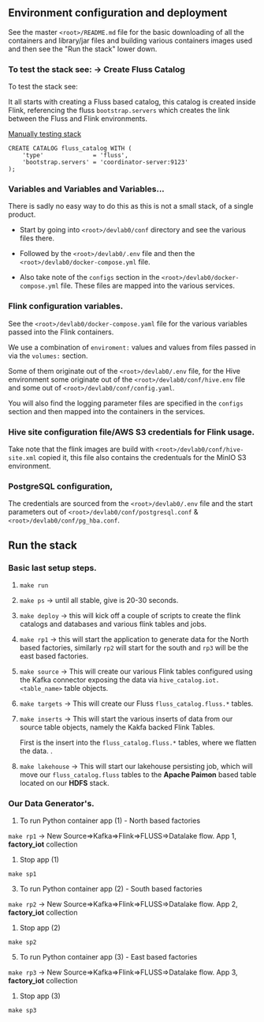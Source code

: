 ## Environment configuration and deployment

See the master `<root>/README.md` file for the basic downloading of all the containers and library/jar files and building various containers images used and then see the "Run the stack" lower down.


### To test the stack see:  ->  Create Fluss Catalog

To test the stack see:

It all starts with creating a Fluss based catalog, this catalog is created inside Flink, referencing the fluss `bootstrap.servers` which creates the link between the Fluss and Flink environments.

[Manually testing stack](https://alibaba.github.io/fluss-docs/docs/engine-flink/getting-started/#preparation-when-using-flink-sql-client)


```
CREATE CATALOG fluss_catalog WITH (
    'type'              = 'fluss',
    'bootstrap.servers' = 'coordinator-server:9123'
);
```


### Variables and Variables and Variables...

There is sadly no easy way to do this as this is not a small stack, of a single product.

- Start by going into `<root>/devlab0/conf` directory and see the various files there.

- Followed by the `<root>/devlab0/.env` file and then the `<root>/devlab0/docker-compose.yml` file.

- Also take note of the `configs` section in the `<root>/devlab0/docker-compose.yml` file. These files are mapped into the various services.


### Flink configuration variables.

See the `<root>/devlab0/docker-compose.yaml` file for the various variables passed into the Flink containers.

We use a combination of `enviroment:` values and values from files passed in via the `volumes:` section.

Some of them originate out of the `<root>/devlab0/.env` file, for the Hive environment some originate out of the `<root>/devlab0/conf/hive.env` file and some out of `<root>/devlab0/conf/config.yaml`.

You will also find the logging parameter files are specified in the `configs` section and then mapped into the containers in the services.


### Hive site configuration file/AWS S3 credentials for Flink usage.

Take note that the flink images are build with `<root>/devlab0/conf/hive-site.xml` copied it, this file also contains the credentuals for the MinIO S3 environment.


### PostgreSQL configuration, 

The credentials are sourced from the `<root>/devlab0/.env` file and the start parameters out of `<root>/devlab0/conf/postgresql.conf` & `<root>/devlab0/conf/pg_hba.conf`.


## Run the stack

### Basic last setup steps.

1. `make run`

2. `make ps`        -> until all stable, give is 20-30 seconds.

3. `make deploy`    -> this will kick off a couple of scripts to create the flink catalogs and databases and various flink tables and jobs.

4. `make rp1`       -> this will start the application to generate data for the North based factories, similarly `rp2` will start for the south and `rp3` will be the east based factories.

5. `make source`    -> This will create our various Flink tables configured using the Kafka connector exposing the data via `hive_catalog.iot.<table_name>` table objects.

6. `make targets`    -> This will create our Fluss `fluss_catalog.fluss.*` tables.
   
7. `make inserts`    -> This will start the various inserts of data from our source table objects, namely the Kakfa backed Flink Tables.
   
   First is the insert into the `fluss_catalog.fluss.*` tables, where we flatten the data. <Fluss currently does not support complex table structures>.
  
8. `make lakehouse` -> This will start our lakehouse persisting job, which will move our `fluss_catalog.fluss` tables to the **Apache Paimon** based table located on our **HDFS** stack.


### Our Data Generator's.

1. To run Python container app (1) - North based factories

`make rp1`          -> New Source=>Kafka=>Flink=>FLUSS=>Datalake flow. App 1, **factory_iot** collection

1. Stop app (1)

`make sp1`

3. To run Python container app (2) - South based factories

`make rp2`          -> New Source=>Kafka=>Flink=>FLUSS=>Datalake flow. App 2, **factory_iot** collection

1. Stop app (2)

`make sp2`

5. To run Python container app (3) - East based factories

`make rp3`          -> New Source=>Kafka=>Flink=>FLUSS=>Datalake flow. App 3, **factory_iot** collection

1. Stop app (3)

`make sp3`